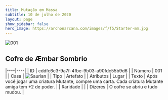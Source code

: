 ```yaml
---
title: Mutação em Massa
subtitle: 10 de julho de 2020
layout: page
show_sidebar: false
hero_image: https://archonarcana.com/images/f/f5/Starter-mm.jpg
---
```


![001](https://cdn.keyforgegame.com/media/card_front/pt/479_001_HHRX6V47FPCV_pt.png)

## Cofre de Æmbar Sombrio

|----|----|
| ID | cddfc6c3-9a7f-4fbe-9b03-a90fdc55b9d6 |
| Número | 001 |
| Casa | ![Saurian](https://archonarcana.com/images/thumb/9/9e/Saurian_P.png/22px-Saurian_P.png "Sauro") |
| Tipo | Artefato |
| Atributos | Lugar |
| Texto | Após você jogar uma criatura Mutante, compre uma carta.  Cada criatura Mutante amiga tem +2 de poder. |
| Raridade |  |
| Dizeres | O cofre se abriu e tudo mudou. |

